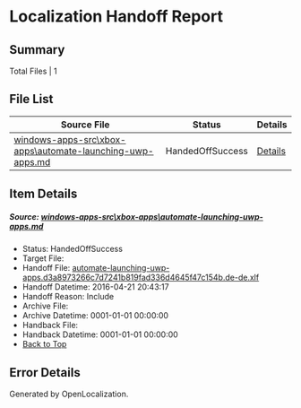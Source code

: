 # <a name='report-top'></a> Localization Handoff Report

## Summary
 Total Files | 1

## File List
 Source File | Status | Details 
 ----------- | ------ | ------- 
 [windows-apps-src\xbox-apps\automate-launching-uwp-apps.md](https://github.com/Microsoft/windows-apps/blob/27e28881402453f0b2d105d56168732f83ad57f5/windows-apps-src/xbox-apps/automate-launching-uwp-apps.md) | HandedOffSuccess | [Details](#e25fcd0c0e07b022eb42b5fb2f890eb8379c9e613745)

## Item Details
##### <a name='e25fcd0c0e07b022eb42b5fb2f890eb8379c9e613745'></a> Source: [windows-apps-src\xbox-apps\automate-launching-uwp-apps.md](https://github.com/Microsoft/windows-apps/blob/27e28881402453f0b2d105d56168732f83ad57f5/windows-apps-src/xbox-apps/automate-launching-uwp-apps.md)
* Status: HandedOffSuccess
* Target File: 
* Handoff File: [automate-launching-uwp-apps.d3a8973266c7d7241b819fad336d4645f47c154b.de-de.xlf](https://github.com/Microsoft/WDG.handoff/blob/3a36f60f401ce97b871f5db8846230ae38daf83c/ol-handoff/Microsoft/windows-apps.de-de/master/automate-launching-uwp-apps.d3a8973266c7d7241b819fad336d4645f47c154b.de-de.xlf)
* Handoff Datetime: 2016-04-21 20:43:17
* Handoff Reason: Include
* Archive File: 
* Archive Datetime: 0001-01-01 00:00:00
* Handback File: 
* Handback Datetime: 0001-01-01 00:00:00
* [Back to Top](#report-top)


## Error Details

Generated by OpenLocalization.
